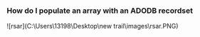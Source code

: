 ### How do I populate an array with an ADODB recordset

![rsar](C:\Users\13198\Desktop\new trail\images\rsar.PNG)

